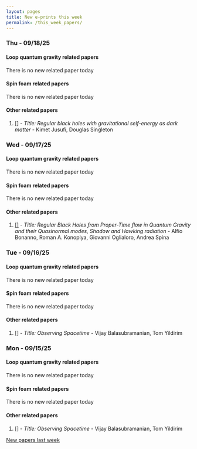 ```yaml
---
layout: pages
title: New e-prints this week
permalink: /this_week_papers/
---
```




### Thu - 09/18/25

#### Loop quantum gravity related papers

There is no new related paper today 

#### Spin foam related papers

There is no new related paper today 



#### Other related papers

1. [[]](https://arxiv.org/abs/) - *Title:
          Regular black holes with gravitational self-energy as dark matter* - Kimet Jusufi, Douglas Singleton



### Wed - 09/17/25

#### Loop quantum gravity related papers

There is no new related paper today 

#### Spin foam related papers

There is no new related paper today 



#### Other related papers

1. [[]](https://arxiv.org/abs/) - *Title:
          Regular Black Holes from Proper-Time flow in Quantum Gravity and their Quasinormal modes, Shadow and Hawking radiation* - Alfio Bonanno, Roman A. Konoplya, Giovanni Oglialoro, Andrea Spina



### Tue - 09/16/25

#### Loop quantum gravity related papers

There is no new related paper today 

#### Spin foam related papers

There is no new related paper today 



#### Other related papers

1. [[]](https://arxiv.org/abs/) - *Title:
          Observing Spacetime* - Vijay Balasubramanian, Tom Yildirim



### Mon - 09/15/25

#### Loop quantum gravity related papers

There is no new related paper today 

#### Spin foam related papers

There is no new related paper today 



#### Other related papers

1. [[]](https://arxiv.org/abs/) - *Title:
          Observing Spacetime* - Vijay Balasubramanian, Tom Yildirim






[New papers last week]({{site.url}}/archived/weekly/pre-prints/2025/09/15/archived_weekly_papers.html)